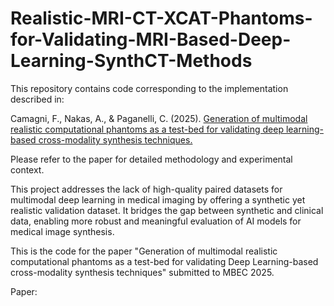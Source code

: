 # Realistic-MRI-CT-XCAT-Phantoms-for-Validating-MRI-Based-Deep-Learning-SynthCT-Methods

This repository contains code corresponding to the implementation described in:

Camagni, F., Nakas, A., & Paganelli, C. (2025). [Generation of multimodal realistic computational phantoms as a test-bed for validating deep learning-based cross-modality synthesis techniques.](https://doi.org/10.1007/s11517-025-03437-4)  

Please refer to the paper for detailed methodology and experimental context.

This project addresses the lack of high-quality paired datasets for multimodal deep learning in medical imaging by offering a synthetic yet realistic validation dataset. It bridges the gap between synthetic and clinical data, enabling more robust and meaningful evaluation of AI models for medical image synthesis.

This is the code for the paper "Generation of multimodal realistic computational phantoms as a test-bed for validating Deep Learning-based cross-modality synthesis techniques" submitted to MBEC 2025. 

Paper:

